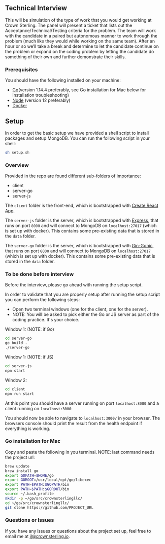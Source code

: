 ## Technical Interview 

This will be simulation of the type of work that you would get working at Crown Sterling.  The panel will present a ticket that lists out the Acceptance/Technical/Testing criteria for the problem.  The team will work with the candidate in a paired but autonomous manner to work through the problem (much like they would while working on the same team).  After an hour or so we’ll take a break and determine to let the candidate continue on the problem or expand on the coding problem by letting the candidate do something of their own and further demonstrate their skills.


### Prerequisites

You should have the following installed on your machine:

- [Go](https://golang.org)(version 1.14.4 preferably, see Go installation for Mac below for installation troubleshooting)
- [Node](https://nodejs.org/en/) (version 12 preferably)
- [Docker](https://www.docker.com)


## Setup

In order to get the basic setup we have provided a shell script to install packages and setup MongoDB. You can run the following script in your shell:

```sh
sh setup.sh
```

### Overview

Provided in the repo are found different sub-folders of importance:

- client
- server-go
- server-js


The `client` folder is the front-end, which is bootstrapped with [Create React App](https://github.com/facebook/create-react-app).

The `server-js` folder is the server, which is bootstrapped with [Express](https://expressjs.com/), that runs on port `8000` and will connect to MongoDB on `localhost:27017` (which is set up with docker). This contains some pre-existing data that is stored in the `data` folder.

The `server-go` folder is the server, which is bootstrapped with [ Gin-Gonic](https://github.com/gin-gonic/gin), that runs on port `8000` and will connect to MongoDB on `localhost:27017` (which is set up with docker). This contains some pre-existing data that is stored in the `data` folder.


### To be done before interview

Before the interview, please go ahead with running the setup script.

In order to validate that you are properly setup after running the setup script you can perform the following steps:

- Open two terminal windows (one for the client, one for the server).
- NOTE: You will be asked to pick either the Go or JS server as part of the coding practice. It's your choice.

Window 1: (NOTE: if Go)
```sh
cd server-go
go build .
./server-go
```

Window 1: (NOTE: if JS)
```sh
cd server-js
npm start
```

Window 2:
```sh
cd client
npm run start
```

At this point you should have a server running on port `localhost:8000` and a client running on `localhost:3000`

You should now be able to navigate to `localhost:3000/` in your browser. The browsers console should print the result from the health endpoint if everything is working.

### Go installation for Mac
Copy and paste the following in you terminal.
NOTE: last command needs the project url: 
 
```sh 
brew update    
brew install go
export GOPATH=$HOME/go   
export GOROOT=/usr/local/opt/go/libexec
export PATH=$PATH:$GOPATH/bin
export PATH=$PATH:$GOROOT/bin
source ~/.bash_profile
mkdir -p ~/go/src/crownsterlingllc/
cd ~/go/src/crownsterlingllc/
git clone https://github.com/PROJECT_URL 
```

### Questions or Issues
If you have any issues or questions about the project set up, feel free to email me at <jl@crownsterling.io>.


